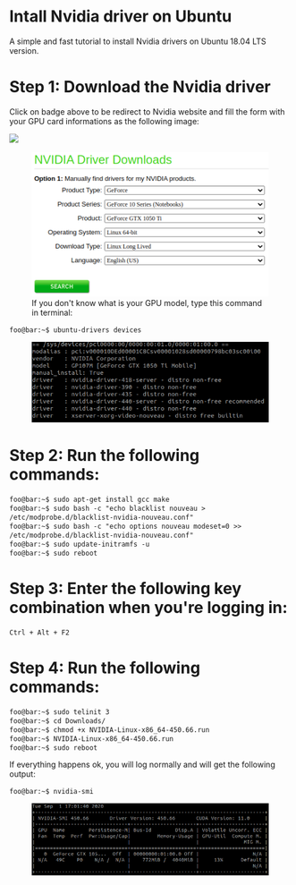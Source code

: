 # Intall Nvidia driver on Ubuntu 

A simple and fast tutorial to install Nvidia drivers on Ubuntu 18.04 LTS version.

# **Step 1: Download the Nvidia driver**

Click on badge above to be redirect to Nvidia website and fill the form with your GPU card informations as the following image:

[<img src="https://images.bjorn3d.com/Material/revimages/video/Nvidia_GTX680/NV_GF_GTX_preferred_badge_FOR_WEB_ONLY.png" width="150" />](https://www.nvidia.com/Download/index.aspx)

<figure>
  <img src="/img/nvidia_driver_screenshot.png" alt="Caption text">
  <figcaption>If you don't know what is your GPU model, type this command in terminal: </figcaption>
</figure>

```console
foo@bar:~$ ubuntu-drivers devices
```

<figure>
  <img src="/img/ubuntu-drivers-devices.png" alt="Caption text">
</figure>

# **Step 2: Run the following commands:**

```console
foo@bar:~$ sudo apt-get install gcc make
foo@bar:~$ sudo bash -c "echo blacklist nouveau > /etc/modprobe.d/blacklist-nvidia-nouveau.conf"
foo@bar:~$ sudo bash -c "echo options nouveau modeset=0 >> /etc/modprobe.d/blacklist-nvidia-nouveau.conf"
foo@bar:~$ sudo update-initramfs -u
foo@bar:~$ sudo reboot
```

# **Step 3: Enter the following key combination when you're logging in:**

```console
Ctrl + Alt + F2
```

# **Step 4: Run the following commands:**

```console
foo@bar:~$ sudo telinit 3
foo@bar:~$ cd Downloads/
foo@bar:~$ chmod +x NVIDIA-Linux-x86_64-450.66.run
foo@bar:~$ NVIDIA-Linux-x86_64-450.66.run
foo@bar:~$ sudo reboot
```

If everything happens ok, you will log normally and will get the following output:

```console
foo@bar:~$ nvidia-smi
```

<figure>
  <img src="/img/nvidia-smi.png" alt="Caption text">
</figure>

